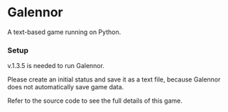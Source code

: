 # Galennor
A text-based game running on Python.

<h3>Setup</h3>

v.1.3.5 is needed to run Galennor. 

Please create an initial status and save it as a text file, because Galennor does not automatically save game data.

Refer to the source code to see the full details of this game.
